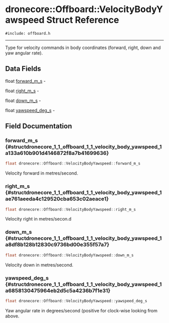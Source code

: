 # dronecore::Offboard::VelocityBodyYawspeed Struct Reference
`#include: offboard.h`

----


Type for velocity commands in body coordinates (forward, right, down and yaw angular rate). 


## Data Fields


 float [forward_m_s](#structdronecore_1_1_offboard_1_1_velocity_body_yawspeed_1a133a610b901d4146872f8a7b41699636) - 


 float [right_m_s](#structdronecore_1_1_offboard_1_1_velocity_body_yawspeed_1ae761aeeda4c129520cba653c02aeace1) - 


 float [down_m_s](#structdronecore_1_1_offboard_1_1_velocity_body_yawspeed_1a8df8b128b12830c9736bd00e355f57a7) - 


 float [yawspeed_deg_s](#structdronecore_1_1_offboard_1_1_velocity_body_yawspeed_1a6858130475964eb2d5c5a4236b7f1e31) - 


## Field Documentation


### forward_m_s {#structdronecore_1_1_offboard_1_1_velocity_body_yawspeed_1a133a610b901d4146872f8a7b41699636}

```cpp
float dronecore::Offboard::VelocityBodyYawspeed::forward_m_s
```


Velocity forward in metres/second.

### right_m_s {#structdronecore_1_1_offboard_1_1_velocity_body_yawspeed_1ae761aeeda4c129520cba653c02aeace1}

```cpp
float dronecore::Offboard::VelocityBodyYawspeed::right_m_s
```


Velocity right in metres/secon.d

### down_m_s {#structdronecore_1_1_offboard_1_1_velocity_body_yawspeed_1a8df8b128b12830c9736bd00e355f57a7}

```cpp
float dronecore::Offboard::VelocityBodyYawspeed::down_m_s
```


Velocity down in metres/second.

### yawspeed_deg_s {#structdronecore_1_1_offboard_1_1_velocity_body_yawspeed_1a6858130475964eb2d5c5a4236b7f1e31}

```cpp
float dronecore::Offboard::VelocityBodyYawspeed::yawspeed_deg_s
```


Yaw angular rate in degrees/second (positive for clock-wise looking from above.